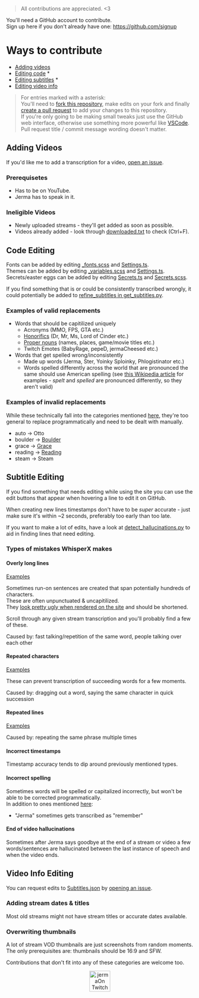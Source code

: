 > All contributions are appreciated. <3

You'll need a GitHub account to contribute.  
Sign up here if you don't already have one: https://github.com/signup

# Ways to contribute

- [Adding videos](#adding-videos)
- [Editing code](#code-improvements) *
- [Editing subtitles](#subtitle-editing) *
- [Editing video info](#video-info-editing)

> For entries marked with a asterisk:  
> You'll need to [fork this repository](https://docs.github.com/en/pull-requests/collaborating-with-pull-requests/working-with-forks/fork-a-repo), make edits on your fork and finally [create a pull request](https://docs.github.com/en/pull-requests/collaborating-with-pull-requests/proposing-changes-to-your-work-with-pull-requests/creating-a-pull-request-from-a-fork) to add your changes to this repository.  
> If you're only going to be making small tweaks just use the GitHub web interface, otherwise use something more powerful like [VSCode](https://code.visualstudio.com/download).  
> Pull request title / commit message wording doesn't matter.

## Adding Videos

If you'd like me to add a transcription for a video, [open an issue](https://github.com/JermaSites/Jerma-Subtitle-Search/issues/new?template=video-addition.yml).

### Prerequisetes

- Has to be on YouTube.
- Jerma has to speak in it.

### Ineligible Videos

- Newly uploaded streams - they'll get added as soon as possible.
- Videos already added - look through [downloaded.txt](/src/scripts/get_subtitles/downloaded.txt) to check (Ctrl+F).

## Code Editing

Fonts can be added by editing [_fonts.scss](/src/styles/_fonts.scss) and [Settings.ts](/src/components/Settings.ts).  
Themes can be added by editing [_variables.scss](/src/styles/_variables.scss) and [Settings.ts](/src/components/Settings.ts).  
Secrets/easter eggs can be added by editing [Secrets.ts](/src/components/Secrets.ts) and [Secrets.scss](/src/styles/Secrets.scss).

If you find something that is or could be consistently transcribed wrongly, it could potentially be added to [refine_subtitles in get_subtitles.py](/src/scripts/get_subtitles/get_subtitles.py#200).

### Examples of valid replacements

- Words that should be capitilized uniquely
    - Acronyms (MMO, FPS, GTA etc.)
    - [Honorifics](https://en.wikipedia.org/wiki/English_honorifics) (Dr, Mr, Ms, Lord of Cinder etc.)
    - [Proper nouns](https://en.wikipedia.org/wiki/Proper_noun) (names, places, game/movie titles etc.)
    - Twitch Emotes (BabyRage, pepeD, jermaCheesed etc.)
- Words that get spelled wrong/inconsistently
    - Made up words (Jerma, Ster, Yoinky Sploinky, Phlogistinator etc.)
    - Words spelled differently across the world that are pronounced the same should use American spelling (see [this Wikipedia article](https://en.wikipedia.org/wiki/Wikipedia:List_of_spelling_variants) for examples - *spelt* and *spelled* are pronounced differently, so they aren't valid)

### Examples of invalid replacements

While these technically fall into the categories mentioned [here](#examples-of-valid-replacements), they're too general to replace programmatically and need to be dealt with manually.

- auto -> Otto
- boulder -> [Boulder](https://en.wikipedia.org/wiki/Boulder,_Colorado)
- grace -> [Grace](https://en.wikipedia.org/wiki/Grace_(given_name))
- reading -> [Reading](https://en.wikipedia.org/wiki/Reading,_Berkshire)
- steam -> Steam

## Subtitle Editing

If you find something that needs editing while using the site you can use the edit buttons that appear when hovering a line to edit it on GitHub.

When creating new lines timestamps don't have to be *super* accurate - just make sure it's within ~2 seconds, preferably too early than too late.

If you want to make a lot of edits, have a look at [detect_hallucinations.py](/src/scripts/detect_hallucinations.py) to aid in finding lines that need editing.

### Types of mistakes WhisperX makes

#### Overly long lines

[Examples](https://github.com/JermaSites/Jerma-Subtitle-Search/commit/d630649d50f6549a12c1ddb5fa5b3fcbac2f2526)

Sometimes run-on sentences are created that span potentially hundreds of characters.   
These are often unpunctuated & uncapitilized.  
They [look pretty ugly when rendered on the site](https://i.imgur.com/qiDOOSj.png) and should be shortened.

Scroll through any given stream transcription and you'll probably find a few of these.

Caused by: fast talking/repetition of the same word, people talking over each other

#### Repeated characters

[Examples](https://github.com/JermaSites/Jerma-Subtitle-Search/commit/a9478146b8106f4df8b06d9216784222710160a3)

These can prevent transcription of succeeding words for a few moments. 

Caused by: dragging out a word, saying the same character in quick succession

#### Repeated lines

[Examples](https://github.com/JermaSites/Jerma-Subtitle-Search/commit/a42064082fb060780b8b9a30f95c6c62acb22e87)

Caused by: repeating the same phrase multiple times

#### Incorrect timestamps

Timestamp accuracy tends to dip around previously mentioned types.  

#### Incorrect spelling

Sometimes words will be spelled or capitalized incorrectly, but won't be able to be corrected programmatically.  
In addition to ones mentioned [here](#examples-of-invalid-replacements):

- "Jerma" sometimes gets transcribed as "remember"

#### End of video hallucinations

Sometimes after Jerma says goodbye at the end of a stream or video a few words/sentences are hallucinated between the last instance of speech and when the video ends.

## Video Info Editing

You can request edits to [Subtitles.json](https://subtitlefiles.jerma.io/file/jerma-subtitles/Subtitles.json) by [opening an issue](https://github.com/JermaSites/Jerma-Subtitle-Search/issues/new?template=video-info-edit-request.yml).

### Adding stream dates & titles

Most old streams might not have stream titles or accurate dates available.

### Overwriting thumbnails

A lot of stream VOD thumbnails are just screenshots from random moments.  
The only prerequisites are: thumbnails should be 16:9 and SFW.

Contributions that don't fit into any of these categories are welcome too.

<p align='center'>
    <picture>
        <img src='https://i.imgur.com/cTpPmk6.png' alt='jermaOn Twitch Emote' width='56' height='56' />
    </picture>
</p>

